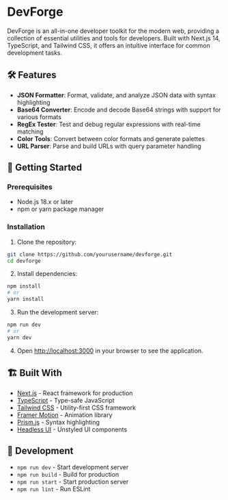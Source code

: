 # DevForge

DevForge is an all-in-one developer toolkit for the modern web, providing a collection of essential utilities and tools for developers. Built with Next.js 14, TypeScript, and Tailwind CSS, it offers an intuitive interface for common development tasks.

## 🛠️ Features

- **JSON Formatter**: Format, validate, and analyze JSON data with syntax highlighting
- **Base64 Converter**: Encode and decode Base64 strings with support for various formats
- **RegEx Tester**: Test and debug regular expressions with real-time matching
- **Color Tools**: Convert between color formats and generate palettes
- **URL Parser**: Parse and build URLs with query parameter handling

## 🚀 Getting Started

### Prerequisites

- Node.js 18.x or later
- npm or yarn package manager

### Installation

1. Clone the repository:
```bash
git clone https://github.com/yourusername/devforge.git
cd devforge
```

2. Install dependencies:
```bash
npm install
# or
yarn install
```

3. Run the development server:
```bash
npm run dev
# or
yarn dev
```

4. Open [http://localhost:3000](http://localhost:3000) in your browser to see the application.

## 🏗️ Built With

- [Next.js](https://nextjs.org/) - React framework for production
- [TypeScript](https://www.typescriptlang.org/) - Type-safe JavaScript
- [Tailwind CSS](https://tailwindcss.com/) - Utility-first CSS framework
- [Framer Motion](https://www.framer.com/motion/) - Animation library
- [Prism.js](https://prismjs.com/) - Syntax highlighting
- [Headless UI](https://headlessui.com/) - Unstyled UI components

## 🔧 Development

- `npm run dev` - Start development server
- `npm run build` - Build for production
- `npm run start` - Start production server
- `npm run lint` - Run ESLint
